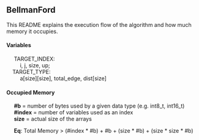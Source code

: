 ## BellmanFord 
This README explains the execution flow of the algorithm and how much memory it occupies.

#### Variables
&nbsp;&nbsp;&nbsp;&nbsp; TARGET_INDEX:  
&nbsp;&nbsp;&nbsp;&nbsp;&nbsp;&nbsp;&nbsp;&nbsp; i, j, size, up;  
&nbsp;&nbsp;&nbsp;&nbsp;TARGET_TYPE:  
&nbsp;&nbsp;&nbsp;&nbsp;&nbsp;&nbsp;&nbsp;&nbsp; a[size][size], total_edge, dist[size]

#### Occupied Memory
&nbsp;&nbsp;&nbsp;&nbsp; **#b** = number of bytes used by a given data type (e.g. int8_t, int16_t)  
&nbsp;&nbsp;&nbsp;&nbsp; **#index** = number of variables used as an index  
&nbsp;&nbsp;&nbsp;&nbsp; **size** = actual size of the arrays  

&nbsp;&nbsp;&nbsp;&nbsp; **Eq**: Total Memory > (#index * #b) + #b + (size * #b) + (size * size * #b)
